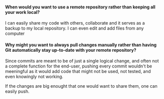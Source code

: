 #### When would you want to use a remote repository rather than keeping all your work local?

I can easily share my code with others, collaborate and it serves as a backup to my local repository. I can even edit and add files from any computer

#### Why might you want to always pull changes manually rather than having Git automatically stay up-to-date with your remote repository?

Since commits are meant to be of just a single logical change, and often not a complete function for the end-user, pushing every commit wouldn't be meeningful as it would add code that might not be used, not tested, and even knowingly not working.

If the changes are big enought that one would want to share them, one can easily push.
